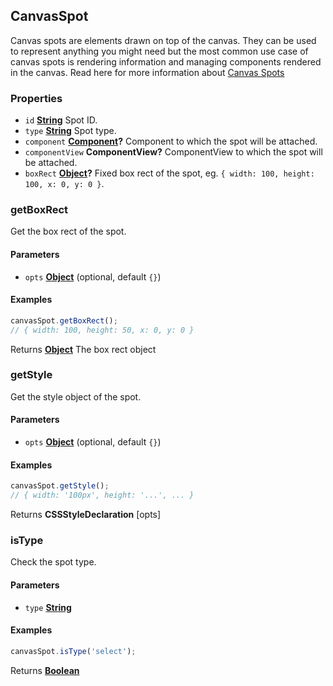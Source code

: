 <!-- Generated by documentation.js. Update this documentation by updating the source code. -->

## CanvasSpot



Canvas spots are elements drawn on top of the canvas. They can be used to represent anything you
might need but the most common use case of canvas spots is rendering information and managing
components rendered in the canvas.
Read here for more information about [Canvas Spots][1]

[Component]: component.html

### Properties

*   `id` **[String][2]** Spot ID.
*   `type` **[String][2]** Spot type.
*   `component` **[Component]?** Component to which the spot will be attached.
*   `componentView` **ComponentView?** ComponentView to which the spot will be attached.
*   `boxRect` **[Object][3]?** Fixed box rect of the spot, eg. `{ width: 100, height: 100, x: 0, y: 0 }`.

### getBoxRect

Get the box rect of the spot.

#### Parameters

*   `opts` **[Object][3]**  (optional, default `{}`)

#### Examples

```javascript
canvasSpot.getBoxRect();
// { width: 100, height: 50, x: 0, y: 0 }
```

Returns **[Object][3]** The box rect object

### getStyle

Get the style object of the spot.

#### Parameters

*   `opts` **[Object][3]**  (optional, default `{}`)

#### Examples

```javascript
canvasSpot.getStyle();
// { width: '100px', height: '...', ... }
```

Returns **CSSStyleDeclaration** \[opts]

### isType

Check the spot type.

#### Parameters

*   `type` **[String][2]**&#x20;

#### Examples

```javascript
canvasSpot.isType('select');
```

Returns **[Boolean][4]**&#x20;

[1]: https://grapesjs.com/docs/modules/Canvas.html#canvas-spots

[2]: https://developer.mozilla.org/docs/Web/JavaScript/Reference/Global_Objects/String

[3]: https://developer.mozilla.org/docs/Web/JavaScript/Reference/Global_Objects/Object

[4]: https://developer.mozilla.org/docs/Web/JavaScript/Reference/Global_Objects/Boolean
